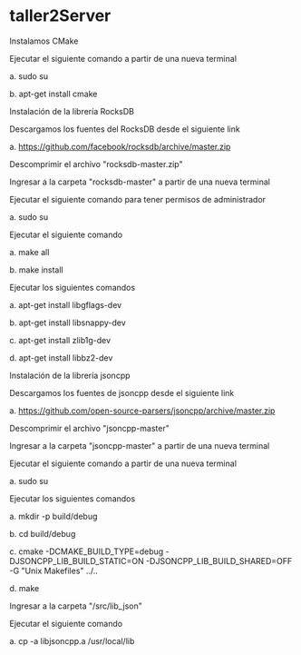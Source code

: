 # taller2Server

Instalamos CMake

Ejecutar el siguiente comando a partir de una nueva terminal

a. sudo su

b. apt-get install cmake

Instalación de la librería RocksDB

Descargamos los fuentes del RocksDB desde el siguiente link

a. https://github.com/facebook/rocksdb/archive/master.zip

Descomprimir el archivo "rocksdb-master.zip"

Ingresar a la carpeta "rocksdb-master" a partir de una nueva terminal

Ejecutar el siguiente comando para tener permisos de administrador

a. sudo su

Ejecutar el siguiente comando

a. make all

b. make install

Ejecutar los siguientes comandos

a. apt-get install libgflags-dev

b. apt-get install libsnappy-dev

c. apt-get install zlib1g-dev

d. apt-get install libbz2-dev

Instalación de la librería jsoncpp

Descargamos los fuentes de jsoncpp desde el siguiente link

a. https://github.com/open-source-parsers/jsoncpp/archive/master.zip

Descomprimir el archivo "jsoncpp-master"

Ingresar a la carpeta "jsoncpp-master" a partir de una nueva terminal

Ejecutar el siguiente comando a partir de una nueva terminal

a. sudo su

Ejecutar los siguientes comandos

a. mkdir -p build/debug

b. cd build/debug

c. cmake -DCMAKE_BUILD_TYPE=debug -DJSONCPP_LIB_BUILD_STATIC=ON -DJSONCPP_LIB_BUILD_SHARED=OFF -G "Unix Makefiles" ../..

d. make

Ingresar a la carpeta "/src/lib_json"

Ejecutar el siguiente comando

a. cp -a libjsoncpp.a /usr/local/lib

